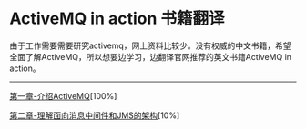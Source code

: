 ActiveMQ in action 书籍翻译
===========================
由于工作需要需要研究activemq，网上资料比较少。没有权威的中文书籍，希望全面了解ActiveMQ，所以想要边学习，边翻译官网推荐的英文书籍ActiveMQ in action。

****

[第一章-介绍ActiveMQ](./消息和队列介绍/第一章-介绍ActiveMQ.md)[100%]

[第二章-理解面向消息中间件和JMS的架构](./消息和队列介绍/第二章-理解面向消息中间件和JMS的架构.md)[10%]